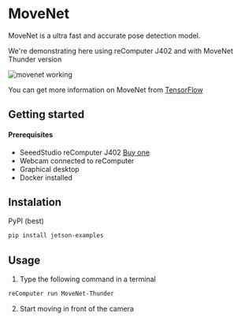# MoveNet

MoveNet is a ultra fast and accurate pose detection model.

We're demonstrating here using reComputer J402 and with MoveNet Thunder version

![movenet working](images/dance_movenet.gif)

You can get more information on MoveNet from [TensorFlow](https://www.tensorflow.org/hub/tutorials/movenet)

## Getting started
#### Prerequisites
* SeeedStudio reComputer J402 [Buy one](https://www.seeedstudio.com/reComputer-J4012-p-5586.html)
* Webcam connected to reComputer
* Graphical desktop
* Docker installed

## Instalation
PyPI (best)

```bash
pip install jetson-examples
```

## Usage
1. Type the following command in a terminal
```bash
reComputer run MoveNet-Thunder
```
2. Start moving in front of the camera

